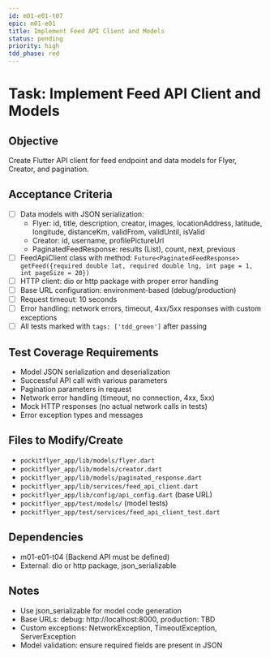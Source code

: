 ```yaml
---
id: m01-e01-t07
epic: m01-e01
title: Implement Feed API Client and Models
status: pending
priority: high
tdd_phase: red
---
```


# Task: Implement Feed API Client and Models

## Objective
Create Flutter API client for feed endpoint and data models for Flyer, Creator, and pagination.

## Acceptance Criteria
- [ ] Data models with JSON serialization:
  - Flyer: id, title, description, creator, images, locationAddress, latitude, longitude, distanceKm, validFrom, validUntil, isValid
  - Creator: id, username, profilePictureUrl
  - PaginatedFeedResponse: results (List<Flyer>), count, next, previous
- [ ] FeedApiClient class with method: `Future<PaginatedFeedResponse> getFeed({required double lat, required double lng, int page = 1, int pageSize = 20})`
- [ ] HTTP client: dio or http package with proper error handling
- [ ] Base URL configuration: environment-based (debug/production)
- [ ] Request timeout: 10 seconds
- [ ] Error handling: network errors, timeout, 4xx/5xx responses with custom exceptions
- [ ] All tests marked with `tags: ['tdd_green']` after passing

## Test Coverage Requirements
- Model JSON serialization and deserialization
- Successful API call with various parameters
- Pagination parameters in request
- Network error handling (timeout, no connection, 4xx, 5xx)
- Mock HTTP responses (no actual network calls in tests)
- Error exception types and messages

## Files to Modify/Create
- `pockitflyer_app/lib/models/flyer.dart`
- `pockitflyer_app/lib/models/creator.dart`
- `pockitflyer_app/lib/models/paginated_response.dart`
- `pockitflyer_app/lib/services/feed_api_client.dart`
- `pockitflyer_app/lib/config/api_config.dart` (base URL)
- `pockitflyer_app/test/models/` (model tests)
- `pockitflyer_app/test/services/feed_api_client_test.dart`

## Dependencies
- m01-e01-t04 (Backend API must be defined)
- External: dio or http package, json_serializable

## Notes
- Use json_serializable for model code generation
- Base URLs: debug: http://localhost:8000, production: TBD
- Custom exceptions: NetworkException, TimeoutException, ServerException
- Model validation: ensure required fields are present in JSON
